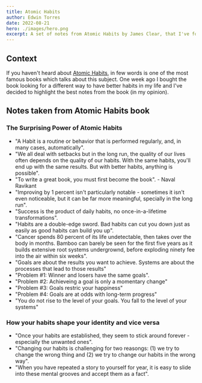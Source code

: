 ```yaml
---
title: Atomic Habits
author: Edwin Torres
date: 2022-08-21
hero: ./images/hero.png
excerpt: A set of notes from Atomic Habits by James Clear, that I've found pretty insightful.
---
```


## Context

If you haven't heard about [Atomic Habits](https://jamesclear.com/atomic-habits), in few words is one of the most famous books which talks about this subject. One week ago I bought the book looking for a different way to have better habits in my life and I've decided to highlight the best notes from the book (in my opinion).

## Notes taken from Atomic Habits book

### The Surprising Power of Atomic Habits

- "A Habit is a routine or behavior that is performed regularly, and, in many cases, automatically".
- "We all deal with setbacks but in the long run, the quality of our lives often depends on the quality of our habits. With the same habits, you'll end up with the same results. But with better habits, anything is possible".
- "To write a great book, you must first become the book". - Naval Ravikant
- "Improving by 1 percent isn't particularly notable - sometimes it isn't even noticeable, but it can be far more meaningful, specially in the long run".
- "Success is the product of daily habits, no once-in-a-lifetime transformations".
- "Habits are a double-edge sword. Bad habits can cut you down just as easily as good habits can build you up".
- "Cancer spends 80 percent of its life undetectable, then takes over the body in months. Bamboo can barely be seen for the first five years as it builds extensive root systems undergrownd, before exploding ninety fee into the air within six weeks".
- "Goals are about the results you want to achieve. Systems are about the processes that lead to those results"
- "Problem #1: Winner and losers have the same goals".
- "Problem #2: Achieveing a goal is only a momentary change"
- "Problem #3: Goals restric your happiness"
- "Problem #4: Goals are at odds with long-term progress"
- "You do not rise to the level of your goals. You fall to the level of your systems"

### How your habits shape your identity and vice versa

- "Once your habits are established, they seem to stick around forever - especially the unwanted ones".
- "Changing our habits is challenging for two reasongs: (1) we try to change the wrong thing and (2) we try to change our habits in the wrong way".
- "When you have repeated a story to yourself for year, it is easy to slide into these mental grooves and accept them as a fact".